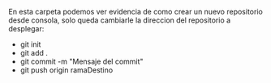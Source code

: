 En esta carpeta podemos ver evidencia de como crear un nuevo repositorio desde consola, solo queda cambiarle la direccion del repositorio a desplegar:

- git init
- git add .
- git commit -m "Mensaje del commit"
- git push origin ramaDestino
